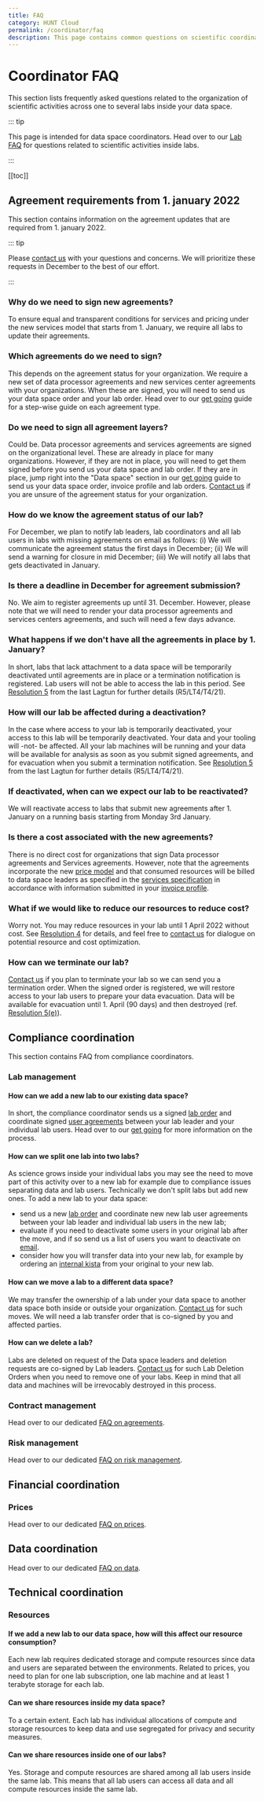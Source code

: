 ```yaml
---
title: FAQ
category: HUNT Cloud
permalink: /coordinator/faq
description: This page contains common questions on scientific coordination in HUNT Cloud.
---
```


# Coordinator FAQ

This section lists frequently asked questions related to the organization of scientific activities across one to several labs inside your data space. 

::: tip

This page is intended for data space coordinators. Head over to our [Lab FAQ](/faq/) for questions related to scientific activities inside labs. 

:::

[[toc]]







## Agreement requirements from 1. january 2022

This section contains information on the agreement updates that are required from 1. january 2022.

::: tip

Please [contact us](/contact) with your questions and concerns. We will prioritize these requests in December to the best of our effort.

:::



### Why do we need to sign new agreements? 

To ensure equal and transparent conditions for services and pricing under the new services model that starts from 1. January, we require all labs to update their agreements. 

### Which agreements do we need to sign? 

This depends on the agreement status for your organization. We require a new set of data processor agreements and new services center agreements with your organizations. When these are signed, you will need to send us your data space order and your lab order. Head over to our [get going](/agreements/get-going/) guide for a step-wise guide on each agreement type. 

### Do we need to sign all agreement layers? 

Could be. Data processor agreements and services agreements are signed on the organizational level. These are already in place for many organizations. However, if they are not in place, you will need to get them signed before you send us your data space and lab order. If they are in place, jump right into the "Data space" section in our [get going](/agreements/get-going/) guide to send us your data space order, invoice profile and lab orders. [Contact us](/contact) if you are unsure of the agreement status for your organization. 

### How do we know the agreement status of our lab? 

For December, we plan to notify lab leaders, lab coordinators and all lab users in labs with missing agreements on email as follows: (i) We will communicate the agreement status the first days in December; (ii) We will send a warning for closure in mid December; (iii) We will notify all labs that gets deactivated in January.

### Is there a deadline in December for agreement submission?

No. We aim to register agreements up until 31. December. However, please note that we will need to render your data processor agreements and services centers agreements, and such will need a few days advance. 

### What happens if we don't have all the agreements in place by 1. January? 

In short, labs that lack attachment to a data space will be temporarily deactivated until agreements are in place or a termination notification is registered. Lab users will not be able to access the lab in this period. See [Resolution 5](https://assets.hdc.ntnu.no/assets/tingweek/hunt-cloud-tingweek4-resolutions.pdf#page=4) from the last Lagtun for further details (R5/LT4/T4/21).

### How will our lab be affected during a deactivation? 

In the case where access to your lab is temporarily deactivated, your access to this lab will be temporarily deactivated. Your data and your tooling will -not- be affected. All your lab machines will be running and your data will be available for analysis as soon as you submit signed agreements, and for evacuation when you submit a termination notification. See [Resolution 5](https://assets.hdc.ntnu.no/assets/tingweek/hunt-cloud-tingweek4-resolutions.pdf#page=4) from the last Lagtun for further details (R5/LT4/T4/21).

### If deactivated, when can we expect our lab to be reactivated? 

We will reactivate access to labs that submit new agreements after 1. January on a running basis starting from Monday 3rd January.

### Is there a cost associated with the new agreements? 

There is no direct cost for organizations that sign Data processor agreements and Services agreements. However, note that the agreements incorporate the new [price model](/prices/introduction/) and that consumed resources will be billed to data space leaders as specified in the [services specification](/services/specifications/) in accordance with information submitted in your [invoice profile](/agreements/downloads/#invoice-profile).

### What if we would like to reduce our resources to reduce cost? 

Worry not. You may reduce resources in your lab until 1 April 2022 without cost. See [Resolution 4](https://assets.hdc.ntnu.no/assets/tingweek/hunt-cloud-tingweek4-resolutions.pdf#page=3) for details, and feel free to [contact us](/contact) for dialogue on potential resource and cost optimization. 

### How can we terminate our lab? 

[Contact us](/contact) if you plan to terminate your lab so we can send you a termination order. When the signed order is registered, we will restore access to your lab users to prepare your data evacuation. Data will be available for evacuation until 1. April (90 days) and then destroyed (ref. [Resolution 5(e)](https://assets.hdc.ntnu.no/assets/tingweek/hunt-cloud-tingweek4-resolutions.pdf#page=4)).














## Compliance coordination

This section contains FAQ from compliance coordinators.

### Lab management

#### How can we add a new lab to our existing data space? 

In short, the compliance coordinator sends us a signed [lab order](/agreements/get-going/#lab-orders) and coordinate signed [user agreements](/agreements/downloads/#user-agreement) between your lab leader and your individual lab users. Head over to our [get going](/agreements/get-going/) for more information on the process.

#### How can we split one lab into two labs? 

As science grows inside your individual labs you may see the need to move part of this activity over to a new lab for example due to compliance issues separating data and lab users. Technically we don't split labs but add new ones. To add a new lab to your data space: 

- send us a new [lab order](/agreements/get-going/#lab-orders) and coordinate new new lab user agreements between your lab leader and individual lab users in the new lab;
- evaluate if you need to deactivate some users in your original lab after the move, and if so send us a list of users you want to deactivate on [email](/contact).
- consider how you will transfer data into your new lab, for example by ordering an [internal kista](/agreements/downloads/#external-kista-import-order) from your original to your new lab.

#### How can we move a lab to a different data space? 

We may transfer the ownership of a lab under your data space to another data space both inside or outside your organization. [Contact us](/contact) for such moves. We will need a lab transfer order that is co-signed by you and affected parties.

#### How can we delete a lab? 

Labs are deleted on request of the Data space leaders and deletion requests are co-signed by Lab leaders. [Contact us](/contact) for such Lab Deletion Orders when you need to remove one of your labs. Keep in mind that all data and machines will be irrevocably destroyed in this process.


### Contract management

Head over to our dedicated [FAQ on agreements](/agreements/faq/).

### Risk management

Head over to our dedicated [FAQ on risk management](/riskmanagement/faq/).

















## Financial coordination

### Prices

Head over to our dedicated [FAQ on prices](/prices/faq/).







## Data coordination

Head over to our dedicated [FAQ on data](/data/faq/).







## Technical coordination

### Resources

#### If we add a new lab to our data space, how will this affect our resource consumption? 

Each new lab requires dedicated storage and compute resources since data and users are separated between the environments. Related to prices, you need to plan for one lab subscription, one lab machine and at least 1 terabyte storage for each lab. 

#### Can we share resources inside my data space? 

To a certain extent. Each lab has individual allocations of compute and storage resources to keep data and use segregated for privacy and security measures. 


#### Can we share resources inside one of our labs? 

Yes. Storage and compute resources are shared among all lab users inside the same lab. This means that all lab users can access all data and all compute resources inside the same lab. 







